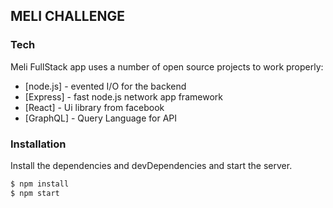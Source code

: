 ## MELI CHALLENGE

### Tech

Meli FullStack app uses a number of open source projects to work properly:

* [node.js] - evented I/O for the backend
* [Express] - fast node.js network app framework
* [React] - Ui library from facebook
* [GraphQL] - Query Language for API

### Installation

Install the dependencies and devDependencies and start the server.

```sh
$ npm install
$ npm start
```